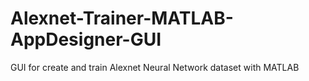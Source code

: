 # Alexnet-Trainer-MATLAB-AppDesigner-GUI
GUI for create and train Alexnet Neural Network dataset with MATLAB
